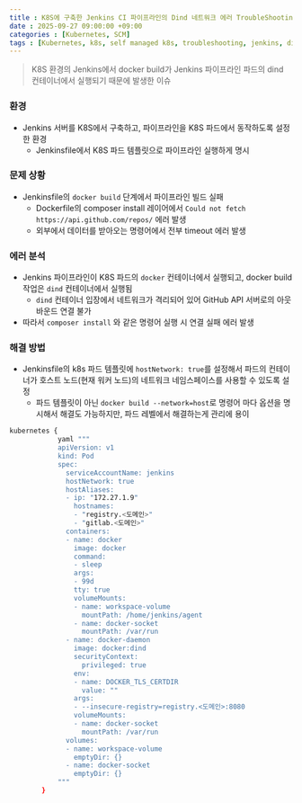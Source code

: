 ```yaml
---
title : K8S에 구축한 Jenkins CI 파이프라인의 Dind 네트워크 에러 TroubleShooting
date : 2025-09-27 09:00:00 +09:00
categories : [Kubernetes, SCM]
tags : [Kubernetes, k8s, self managed k8s, troubleshooting, jenkins, dind] #소문자만 가능
---
```


> K8S 환경의 Jenkins에서 docker build가 Jenkins 파이프라인 파드의 dind 컨테이너에서 실행되기 때문에 발생한 이슈
> 

### 환경

- Jenkins 서버를 K8S에서 구축하고, 파이프라인을 K8S 파드에서 동작하도록 설정한 환경
    - Jenkinsfile에서 K8S 파드 템플릿으로 파이프라인 실행하게 명시

### 문제 상황

- Jenkinsfile의 `docker build` 단계에서 파이프라인 빌드 실패
    - Dockerfile의 composer install 레이어에서 `Could not fetch https://api.github.com/repos/` 에러 발생
    - 외부에서 데이터를 받아오는 명령어에서 전부 timeout 에러 발생

### 에러 분석

- Jenkins 파이프라인이 K8S 파드의 `docker` 컨테이너에서 실행되고, docker build 작업은 `dind` 컨테이너에서 실행됨
    - `dind` 컨테이너 입장에서 네트워크가 격리되어 있어 GitHub API 서버로의 아웃바운드 연결 불가
- 따라서 `composer install` 와 같은 명령어 실행 시 연결 실패 에러 발생

### 해결 방법

- Jenkinsfile의 k8s 파드 템플릿에 `hostNetwork: true`를 설정해서 파드의 컨테이너가 호스트 노드(현재 워커 노드)의 네트워크 네임스페이스를 사용할 수 있도록 설정
    - 파드 템플릿이 아닌 `docker build --network=host`로 명령어 마다 옵션을 명시해서 해결도 가능하지만, 파드 레벨에서 해결하는게 관리에 용이

```bash
kubernetes {
            yaml """
            apiVersion: v1
            kind: Pod
            spec:
              serviceAccountName: jenkins
              hostNetwork: true
              hostAliases:
              - ip: "172.27.1.9"
                hostnames:
                - "registry.<도메인>"
                - "gitlab.<도메인>"
              containers:
              - name: docker
                image: docker
                command:
                - sleep
                args:
                - 99d
                tty: true
                volumeMounts:
                - name: workspace-volume
                  mountPath: /home/jenkins/agent
                - name: docker-socket
                  mountPath: /var/run
              - name: docker-daemon
                image: docker:dind
                securityContext:
                  privileged: true
                env:
                - name: DOCKER_TLS_CERTDIR
                  value: ""
                args:
                - --insecure-registry=registry.<도메인>:8080
                volumeMounts:
                - name: docker-socket
                  mountPath: /var/run
              volumes:
              - name: workspace-volume
                emptyDir: {}
              - name: docker-socket
                emptyDir: {}
            """
        }
```